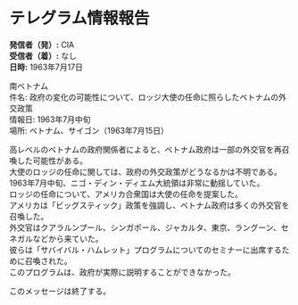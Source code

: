 # テレグラム情報報告

**発信者（発）:** CIA  
**受信者（着）:** なし  
**日時:** 1963年7月17日  

南ベトナム  
件名: 政府の変化の可能性について、ロッジ大使の任命に照らしたベトナムの外交政策  
情報日: 1963年7月中旬  
場所: ベトナム、サイゴン（1963年7月15日）  

高レベルのベトナムの政府関係者によると、ベトナム政府は一部の外交官を再召喚した可能性がある。  
大使のロッジの任命に関しては、政府の外交政策がどうなるかは不明である。  
1963年7月中旬、ニゴ・ディン・ディエム大統領は非常に動揺していた。  
ロッジの任命について、アメリカ合衆国は大使の任命を提案した。  
アメリカは「ビッグスティック」政策を強調し、ベトナム政府は多くの外交官を召喚した。  
外交官はクアラルンプール、シンガポール、ジャカルタ、東京、ラングーン、セネガルなどから来ていた。  
彼らは「サバイバル・ハムレット」プログラムについてのセミナーに出席するために召喚された。  
このプログラムは、政府が実際に説明することができなかった。  

このメッセージは終了する。